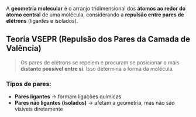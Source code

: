 A **geometria molecular** é o arranjo tridimensional dos **átomos ao redor do átomo central** de uma molécula, considerando a **repulsão entre pares de elétrons** (ligantes e isolados).

## **Teoria VSEPR (Repulsão dos Pares da Camada de Valência)**

> Os pares de elétrons se repelem e procuram se posicionar o mais **distante possível entre si**. Isso determina a forma da molécula.

### Tipos de pares:

- **Pares ligantes** → formam ligações químicas
- **Pares não ligantes (isolados)** → afetam a geometria, mas não são visíveis diretamente